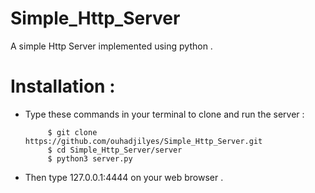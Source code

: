 # Simple_Http_Server
A simple Http Server implemented using python .

# Installation :

 - Type these commands in your terminal to clone and run the server :
          
            $ git clone https://github.com/ouhadjilyes/Simple_Http_Server.git
            $ cd Simple_Http_Server/server
            $ python3 server.py
            
 - Then type 127.0.0.1:4444 on your web browser .
